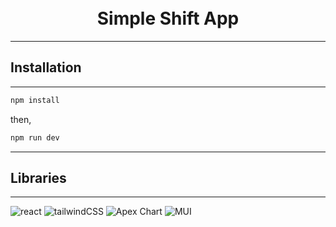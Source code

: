 
<div style="text-align:center">
<br><br>

<h1 style="font-weight:700"> Simple Shift App </h1>
</div>




----------------------------------------------------------------
## **Installation**
----------------------------------------------------------------

```sh
npm install
```

then,

```sh
npm run dev
```

----------------------------------------------------------------
## **Libraries**
----------------------------------------------------------------

![react](https://img.shields.io/static/v1?label=React&message=18.2.0&color=<COLOR>)
![tailwindCSS](https://img.shields.io/static/v1?label=TailwindCSS&message=3.3.2&color=blue)
![Apex Chart](https://img.shields.io/static/v1?label=ApexChart&message=3.40.0.0&color=orange)
![MUI](https://img.shields.io/static/v1?label=MUI&message=5.13.1&color=blue)